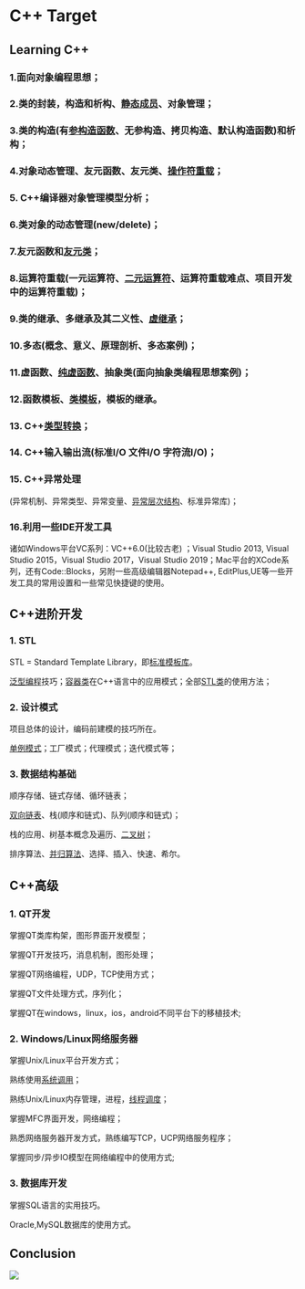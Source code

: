 # C++ Target



## Learning C++

### 1.面向对象编程思想；

### 2.类的封装，构造和析构、[静态成员](https://www.zhihu.com/search?q=静态成员&search_source=Entity&hybrid_search_source=Entity&hybrid_search_extra={"sourceType"%3A"article"%2C"sourceId"%3A"86320943"})、对象管理；

### 3.类的构造(有[参构造函数](https://www.zhihu.com/search?q=参构造函数&search_source=Entity&hybrid_search_source=Entity&hybrid_search_extra={"sourceType"%3A"article"%2C"sourceId"%3A"86320943"})、无参构造、拷贝构造、默认构造函数)和析构；

### 4.对象动态管理、友元函数、友元类、[操作符重载](https://www.zhihu.com/search?q=操作符重载&search_source=Entity&hybrid_search_source=Entity&hybrid_search_extra={"sourceType"%3A"article"%2C"sourceId"%3A"86320943"})；

### 5. C++编译器对象管理模型分析；

### 6.类对象的动态管理(new/delete)；

### 7.友元函数和[友元类](https://www.zhihu.com/search?q=友元类&search_source=Entity&hybrid_search_source=Entity&hybrid_search_extra={"sourceType"%3A"article"%2C"sourceId"%3A"86320943"})；

### 8.运算符重载(一元运算符、[二元运算符](https://www.zhihu.com/search?q=二元运算符&search_source=Entity&hybrid_search_source=Entity&hybrid_search_extra={"sourceType"%3A"article"%2C"sourceId"%3A"86320943"})、运算符重载难点、项目开发中的运算符重载)；

### 9.类的继承、多继承及其二义性、[虚继承](https://www.zhihu.com/search?q=虚继承&search_source=Entity&hybrid_search_source=Entity&hybrid_search_extra={"sourceType"%3A"article"%2C"sourceId"%3A"86320943"})；

### 10.多态(概念、意义、原理剖析、多态案例)；

### 11.虚函数、[纯虚函数](https://www.zhihu.com/search?q=纯虚函数&search_source=Entity&hybrid_search_source=Entity&hybrid_search_extra={"sourceType"%3A"article"%2C"sourceId"%3A"86320943"})、抽象类(面向抽象类编程思想案例)；

### 12.函数模板、[类模板](https://www.zhihu.com/search?q=类模板&search_source=Entity&hybrid_search_source=Entity&hybrid_search_extra={"sourceType"%3A"article"%2C"sourceId"%3A"86320943"})，模板的继承。

### 13. C++[类型转换](https://www.zhihu.com/search?q=类型转换&search_source=Entity&hybrid_search_source=Entity&hybrid_search_extra={"sourceType"%3A"article"%2C"sourceId"%3A"86320943"})；

### 14. C++输入输出流(标准I/O 文件I/O 字符流I/O)；

### 15. C++异常处理

(异常机制、异常类型、异常变量、[异常层次结构](https://www.zhihu.com/search?q=异常层次结构&search_source=Entity&hybrid_search_source=Entity&hybrid_search_extra={"sourceType"%3A"article"%2C"sourceId"%3A"86320943"})、标准异常库)；

### 16.利用一些IDE开发工具

诸如Windows平台VC系列：VC++6.0(比较古老) ；Visual Studio 2013, Visual Studio 2015，Visual Studio 2017，Visual Studio 2019；Mac平台的XCode系列，还有Code::Blocks，另附一些高级编辑器Notepad++, EditPlus,UE等一些开发工具的常用设置和一些常见快捷键的使用。

## C++进阶开发

### 1. STL

STL = Standard Template Library，即[标准模板库](https://www.zhihu.com/search?q=标准模板库&search_source=Entity&hybrid_search_source=Entity&hybrid_search_extra={"sourceType"%3A"article"%2C"sourceId"%3A"86320943"})。

[泛型编程](https://www.zhihu.com/search?q=泛型编程&search_source=Entity&hybrid_search_source=Entity&hybrid_search_extra={"sourceType"%3A"article"%2C"sourceId"%3A"86320943"})技巧；[容器类](https://www.zhihu.com/search?q=容器类&search_source=Entity&hybrid_search_source=Entity&hybrid_search_extra={"sourceType"%3A"article"%2C"sourceId"%3A"86320943"})在C++语言中的应用模式；全部[STL类](https://www.zhihu.com/search?q=STL类&search_source=Entity&hybrid_search_source=Entity&hybrid_search_extra={"sourceType"%3A"article"%2C"sourceId"%3A"86320943"})的使用方法；



### 2. 设计模式

项目总体的设计，编码前建模的技巧所在。

[单例模式](https://www.zhihu.com/search?q=单例模式&search_source=Entity&hybrid_search_source=Entity&hybrid_search_extra={"sourceType"%3A"article"%2C"sourceId"%3A"86320943"})；工厂模式；代理模式；迭代模式等；



### 3. 数据结构基础

顺序存储、链式存储、循环链表；

[双向链表](https://www.zhihu.com/search?q=双向链表&search_source=Entity&hybrid_search_source=Entity&hybrid_search_extra={"sourceType"%3A"article"%2C"sourceId"%3A"86320943"})、栈(顺序和链式)、队列(顺序和链式)；

栈的应用、树基本概念及遍历、[二叉树](https://www.zhihu.com/search?q=二叉树&search_source=Entity&hybrid_search_source=Entity&hybrid_search_extra={"sourceType"%3A"article"%2C"sourceId"%3A"86320943"})；

排序算法、[并归算法](https://www.zhihu.com/search?q=并归算法&search_source=Entity&hybrid_search_source=Entity&hybrid_search_extra={"sourceType"%3A"article"%2C"sourceId"%3A"86320943"})、选择、插入、快速、希尔。



## C++高级

### 1. QT开发

掌握QT类库构架，图形界面开发模型；

掌握QT开发技巧，消息机制，图形处理；

掌握QT网络编程，UDP，TCP使用方式；

掌握QT文件处理方式，序列化；

掌握QT在windows，linux，ios，android不同平台下的移植技术;



### 2. Windows/Linux网络服务器

掌握Unix/Linux平台开发方式；

熟练使用[系统调用](https://www.zhihu.com/search?q=系统调用&search_source=Entity&hybrid_search_source=Entity&hybrid_search_extra={"sourceType"%3A"article"%2C"sourceId"%3A"86320943"})；

熟练Unix/Linux内存管理，进程，[线程调度](https://www.zhihu.com/search?q=线程调度&search_source=Entity&hybrid_search_source=Entity&hybrid_search_extra={"sourceType"%3A"article"%2C"sourceId"%3A"86320943"})；

掌握MFC界面开发，网络编程；

熟悉网络服务器开发方式，熟练编写TCP，UCP网络服务程序；

掌握同步/异步IO模型在网络编程中的使用方式;



### 3. 数据库开发

掌握SQL语言的实用技巧。

Oracle,MySQL数据库的使用方式。





## Conclusion



![](https://pic2.zhimg.com/v2-86b27cf29b7456bf80e00a745ca0de15_b.jpg)
